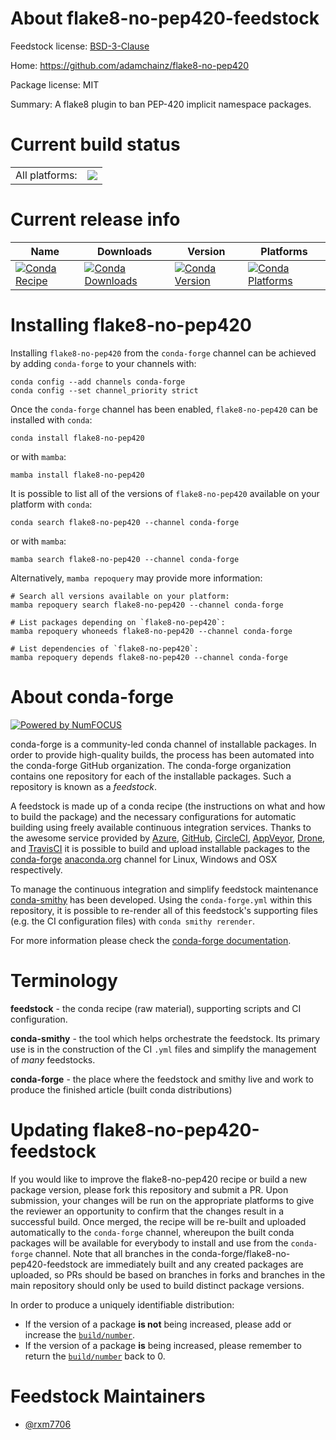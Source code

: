 About flake8-no-pep420-feedstock
================================

Feedstock license: [BSD-3-Clause](https://github.com/conda-forge/flake8-no-pep420-feedstock/blob/main/LICENSE.txt)

Home: https://github.com/adamchainz/flake8-no-pep420

Package license: MIT

Summary: A flake8 plugin to ban PEP-420 implicit namespace packages.

Current build status
====================


<table><tr><td>All platforms:</td>
    <td>
      <a href="https://dev.azure.com/conda-forge/feedstock-builds/_build/latest?definitionId=20878&branchName=main">
        <img src="https://dev.azure.com/conda-forge/feedstock-builds/_apis/build/status/flake8-no-pep420-feedstock?branchName=main">
      </a>
    </td>
  </tr>
</table>

Current release info
====================

| Name | Downloads | Version | Platforms |
| --- | --- | --- | --- |
| [![Conda Recipe](https://img.shields.io/badge/recipe-flake8--no--pep420-green.svg)](https://anaconda.org/conda-forge/flake8-no-pep420) | [![Conda Downloads](https://img.shields.io/conda/dn/conda-forge/flake8-no-pep420.svg)](https://anaconda.org/conda-forge/flake8-no-pep420) | [![Conda Version](https://img.shields.io/conda/vn/conda-forge/flake8-no-pep420.svg)](https://anaconda.org/conda-forge/flake8-no-pep420) | [![Conda Platforms](https://img.shields.io/conda/pn/conda-forge/flake8-no-pep420.svg)](https://anaconda.org/conda-forge/flake8-no-pep420) |

Installing flake8-no-pep420
===========================

Installing `flake8-no-pep420` from the `conda-forge` channel can be achieved by adding `conda-forge` to your channels with:

```
conda config --add channels conda-forge
conda config --set channel_priority strict
```

Once the `conda-forge` channel has been enabled, `flake8-no-pep420` can be installed with `conda`:

```
conda install flake8-no-pep420
```

or with `mamba`:

```
mamba install flake8-no-pep420
```

It is possible to list all of the versions of `flake8-no-pep420` available on your platform with `conda`:

```
conda search flake8-no-pep420 --channel conda-forge
```

or with `mamba`:

```
mamba search flake8-no-pep420 --channel conda-forge
```

Alternatively, `mamba repoquery` may provide more information:

```
# Search all versions available on your platform:
mamba repoquery search flake8-no-pep420 --channel conda-forge

# List packages depending on `flake8-no-pep420`:
mamba repoquery whoneeds flake8-no-pep420 --channel conda-forge

# List dependencies of `flake8-no-pep420`:
mamba repoquery depends flake8-no-pep420 --channel conda-forge
```


About conda-forge
=================

[![Powered by
NumFOCUS](https://img.shields.io/badge/powered%20by-NumFOCUS-orange.svg?style=flat&colorA=E1523D&colorB=007D8A)](https://numfocus.org)

conda-forge is a community-led conda channel of installable packages.
In order to provide high-quality builds, the process has been automated into the
conda-forge GitHub organization. The conda-forge organization contains one repository
for each of the installable packages. Such a repository is known as a *feedstock*.

A feedstock is made up of a conda recipe (the instructions on what and how to build
the package) and the necessary configurations for automatic building using freely
available continuous integration services. Thanks to the awesome service provided by
[Azure](https://azure.microsoft.com/en-us/services/devops/), [GitHub](https://github.com/),
[CircleCI](https://circleci.com/), [AppVeyor](https://www.appveyor.com/),
[Drone](https://cloud.drone.io/welcome), and [TravisCI](https://travis-ci.com/)
it is possible to build and upload installable packages to the
[conda-forge](https://anaconda.org/conda-forge) [anaconda.org](https://anaconda.org/)
channel for Linux, Windows and OSX respectively.

To manage the continuous integration and simplify feedstock maintenance
[conda-smithy](https://github.com/conda-forge/conda-smithy) has been developed.
Using the ``conda-forge.yml`` within this repository, it is possible to re-render all of
this feedstock's supporting files (e.g. the CI configuration files) with ``conda smithy rerender``.

For more information please check the [conda-forge documentation](https://conda-forge.org/docs/).

Terminology
===========

**feedstock** - the conda recipe (raw material), supporting scripts and CI configuration.

**conda-smithy** - the tool which helps orchestrate the feedstock.
                   Its primary use is in the construction of the CI ``.yml`` files
                   and simplify the management of *many* feedstocks.

**conda-forge** - the place where the feedstock and smithy live and work to
                  produce the finished article (built conda distributions)


Updating flake8-no-pep420-feedstock
===================================

If you would like to improve the flake8-no-pep420 recipe or build a new
package version, please fork this repository and submit a PR. Upon submission,
your changes will be run on the appropriate platforms to give the reviewer an
opportunity to confirm that the changes result in a successful build. Once
merged, the recipe will be re-built and uploaded automatically to the
`conda-forge` channel, whereupon the built conda packages will be available for
everybody to install and use from the `conda-forge` channel.
Note that all branches in the conda-forge/flake8-no-pep420-feedstock are
immediately built and any created packages are uploaded, so PRs should be based
on branches in forks and branches in the main repository should only be used to
build distinct package versions.

In order to produce a uniquely identifiable distribution:
 * If the version of a package **is not** being increased, please add or increase
   the [``build/number``](https://docs.conda.io/projects/conda-build/en/latest/resources/define-metadata.html#build-number-and-string).
 * If the version of a package **is** being increased, please remember to return
   the [``build/number``](https://docs.conda.io/projects/conda-build/en/latest/resources/define-metadata.html#build-number-and-string)
   back to 0.

Feedstock Maintainers
=====================

* [@rxm7706](https://github.com/rxm7706/)

